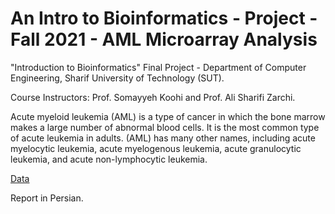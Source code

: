 # An Intro to Bioinformatics - Project - Fall 2021 - AML Microarray Analysis

"Introduction to Bioinformatics" Final Project - Department of Computer Engineering, Sharif University of Technology (SUT).

Course Instructors:  Prof. Somayyeh Koohi and Prof. Ali Sharifi Zarchi.

Acute myeloid leukemia (AML) is a type of cancer in which the bone marrow makes a large number of abnormal blood cells. It is the most common type of acute leukemia in adults. (AML) has many other names, including acute myelocytic leukemia, acute myelogenous leukemia, acute granulocytic leukemia, and acute non-lymphocytic leukemia. 

[Data](https://www.ncbi.nlm.nih.gov/geo/geo2r/?acc=GSE48558)

Report in Persian.
